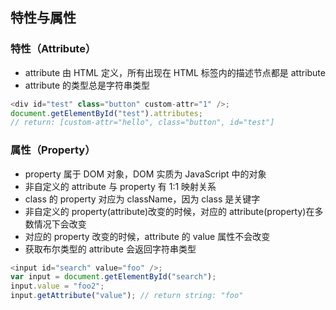## 特性与属性

### 特性（Attribute）

- attribute 由 HTML 定义，所有出现在 HTML 标签内的描述节点都是 attribute
- attribute 的类型总是字符串类型

```javascript
<div id="test" class="button" custom-attr="1" />;
document.getElementById("test").attributes;
// return: [custom-attr="hello", class="button", id="test"]
```

### 属性（Property）

- property 属于 DOM 对象，DOM 实质为 JavaScript 中的对象
- 非自定义的 attribute 与 property 有 1:1 映射关系
- class 的 property 对应为 className，因为 class 是关键字
- 非自定义的 property(attribute)改变的时候，对应的 attribute(property)在多数情况下会改变
- 对应的 property 改变的时候，attribute 的 value 属性不会改变
- 获取布尔类型的 attribute 会返回字符串类型

```javascript
<input id="search" value="foo" />;
var input = document.getElementById("search");
input.value = "foo2";
input.getAttribute("value"); // return string: "foo"
```
